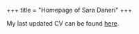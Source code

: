 +++
title = "Homepage of Sara Daneri"
+++


My last updated CV can be found [here](/cv_daneri.pdf).
